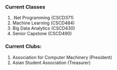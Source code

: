 ### Current Classes
1. .Net Programming (CSCD371)
2. Machine Learning (CSCD484)
3. Big Data Analytics (CSCD430)
4. Senior Capstone (CSCD490)

### Current Clubs:
1. Association for Computer Machinery (President)
2. Asian Student Association (Treasurer)



